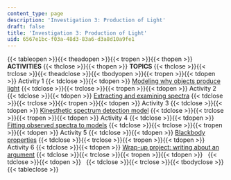 ```yaml
---
content_type: page
description: 'Investigation 3: Production of Light'
draft: false
title: 'Investigation 3: Production of Light'
uid: 6567e1bc-f03a-48d3-83a6-d3a8d10a9fe1
---
```

{{< tableopen >}}{{< theadopen >}}{{< tropen >}}{{< thopen >}}
**ACTIVITIES**
{{< thclose >}}{{< thopen >}}
**TOPICS**
{{< thclose >}}{{< trclose >}}{{< theadclose >}}{{< tbodyopen >}}{{< tropen >}}{{< tdopen >}}
Activity 1
{{< tdclose >}}{{< tdopen >}}
[Modeling why objects produce light](https://draft.ocw.mit.edu/courses/res-hs-001-res-hs-001-chandra-astrophysics-institute/pages/investigation-3-production-of-light-activity-1/)
{{< tdclose >}}{{< trclose >}}{{< tropen >}}{{< tdopen >}}
Activity 2
{{< tdclose >}}{{< tdopen >}}
[Extracting and examining spectra](https://draft.ocw.mit.edu/courses/res-hs-001-res-hs-001-chandra-astrophysics-institute/pages/investigation-3-production-of-light-activity-2/)
{{< tdclose >}}{{< trclose >}}{{< tropen >}}{{< tdopen >}}
Activity 3
{{< tdclose >}}{{< tdopen >}}
[Kinesthetic spectrum detection model](https://draft.ocw.mit.edu/courses/res-hs-001-res-hs-001-chandra-astrophysics-institute/pages/investigation-3-production-of-light-activity-3/)
{{< tdclose >}}{{< trclose >}}{{< tropen >}}{{< tdopen >}}
Activity 4
{{< tdclose >}}{{< tdopen >}}
[Fitting observed spectra to models](https://draft.ocw.mit.edu/courses/res-hs-001-res-hs-001-chandra-astrophysics-institute/pages/investigation-3-production-of-light-activity-4/)
{{< tdclose >}}{{< trclose >}}{{< tropen >}}{{< tdopen >}}
Activity 5
{{< tdclose >}}{{< tdopen >}}
[Blackbody properties](https://draft.ocw.mit.edu/courses/res-hs-001-res-hs-001-chandra-astrophysics-institute/pages/investigation-3-production-of-light-activity-5/)
{{< tdclose >}}{{< trclose >}}{{< tropen >}}{{< tdopen >}}
Activity 6
{{< tdclose >}}{{< tdopen >}}
[Wrap-up project: writing about an argument](https://draft.ocw.mit.edu/courses/res-hs-001-res-hs-001-chandra-astrophysics-institute/pages/investigation-3-production-of-light-activity-6/)
{{< tdclose >}}{{< trclose >}}{{< tropen >}}{{< tdopen >}}
 
{{< tdclose >}}{{< tdopen >}}
 
{{< tdclose >}}{{< trclose >}}{{< tbodyclose >}}{{< tableclose >}}